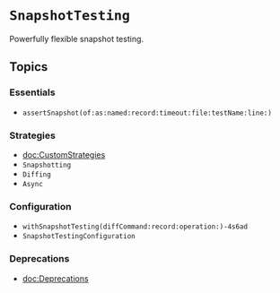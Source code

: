 # ``SnapshotTesting``

Powerfully flexible snapshot testing.

## Topics

### Essentials

- ``assertSnapshot(of:as:named:record:timeout:file:testName:line:)``

### Strategies

- <doc:CustomStrategies>
- ``Snapshotting``
- ``Diffing``
- ``Async``

### Configuration

- ``withSnapshotTesting(diffCommand:record:operation:)-4s6ad``
- ``SnapshotTestingConfiguration``

### Deprecations

- <doc:Deprecations>
